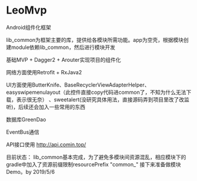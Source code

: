 # LeoMvp
Android组件化框架

lib_common为框架主要的库，提供给各模块所需功能。app为空壳，根据模块创建module依赖lib_common，然后进行模块开发

基础MVP + Dagger2 + Arouter实现项目的组件化

网络方面使用Retrofit + RxJava2

UI方面使用ButterKnife、BaseRecyclerViewAdapterHelper、easyswipemenulayout（此控件直接copy代码进common了，不知为什么无法下载，表示很无奈）
、sweetalert(没研究具体用法，直接源码弄到项目里改了改监听)，后续还会加入一些常用的东西

数据库GreenDao

EventBus通信

API接口使用 http://api.comin.top/

目前状态：
        lib_common基本完成，为了避免多模块间资源混乱，相应模块下的gradle中加入了资源前缀限制resourcePrefix "common_"
        接下来准备做模块Demo。by 2019/5/6
     
